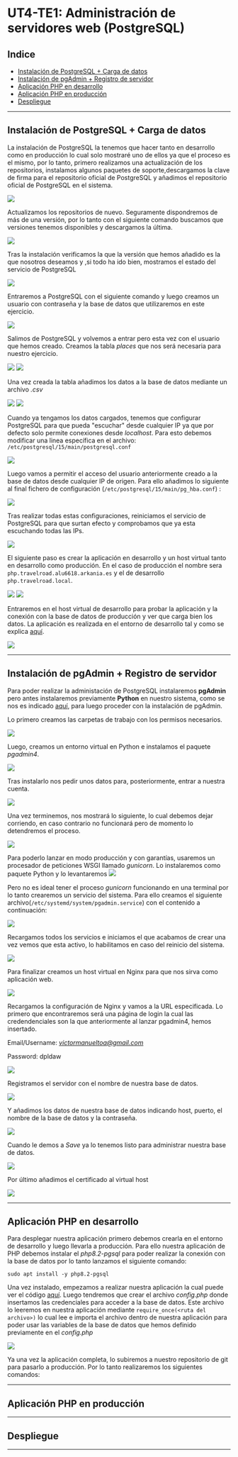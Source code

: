 # UT4-TE1: Administración de servidores web (PostgreSQL)

## Indice

- [Instalación de PostgreSQL + Carga de datos](#instalación-de-postgresql--carga-de-datos)
- [Instalación de pgAdmin + Registro de servidor](#instalación-de-pgadmin--registro-de-servidor)
- [Aplicación PHP en desarrollo](#aplicación-php-en-desarrollo)
- [Aplicación PHP en producción](#aplicación-php-en-producción)
- [Despliegue](#despliegue)

---

## Instalación de PostgreSQL + Carga de datos

La instalación de PostgreSQL la tenemos que hacer tanto en desarrollo como en producción lo cual solo mostraré uno de ellos ya que el proceso es el mismo, por lo tanto, primero realizamos una actualización de los repositorios, instalamos algunos paquetes de soporte,descargamos la clave de firma para el repositorio oficial de PostgreSQL y añadimos el repositorio oficial de PostgreSQL en el sistema.

![](screenshots/1.png)

Actualizamos los repositorios de nuevo. Seguramente dispondremos de más de una versión, por lo tanto con el siguiente comando buscamos que versiones tenemos disponibles y descargamos la última.

![](screenshots/2.png)

Tras la instalación verificamos la que la versión que hemos añadido es la que nosotros deseamos y ,si todo ha ido bien, mostramos el estado del servicio de PostgreSQL

![](screenshots/3.png)

Entraremos a PostgreSQL con el siguiente comando y luego creamos un usuario con contraseña y la base de datos que utilizaremos en este ejercicio.

![](screenshots/4.png)

Salimos de PostgreSQL y volvemos a entrar pero esta vez con el usuario que hemos creado. Creamos la tabla *places* que nos será necesaria para nuestro ejercicio.

![](screenshots/5.png)
![](screenshots/6.png)

Una vez creada la tabla añadimos los datos a la base de datos mediante un archivo *.csv*

![](screenshots/7.png)
![](screenshots/8.png)

Cuando ya tengamos los datos cargados, tenemos que configurar PostgreSQL para que pueda "escuchar" desde cualquier IP ya que por defecto solo permite conexiones desde *localhost*. Para esto debemos modificar una linea específica en el archivo: ` /etc/postgresql/15/main/postgresql.conf `

![](screenshots/9.png)

Luego vamos a permitir el acceso del usuario anteriormente creado a la base de datos desde cualquier IP de origen. Para ello añadimos lo siguiente al final fichero de configuración (`/etc/postgresql/15/main/pg_hba.conf`) :

![](screenshots/10.png)

Tras realizar todas estas configuraciones, reiniciamos el servicio de PostgreSQL para que surtan efecto y comprobamos que ya esta escuchando todas las IPs.

![](screenshots/11.png)

El siguiente paso es crear la aplicación en desarrollo y un host virtual tanto en desarrollo como producción. En el caso de producción el nombre sera `php.travelroad.alu6618.arkania.es` y el de desarrollo `php.travelroad.local`.


![](screenshots/12.png)
![](screenshots/13.png)

Entraremos en el host virtual de desarrollo para probar la aplicación y la conexión con la base de datos de producción y ver que carga bien los datos. La aplicación es realizada en el entorno de desarrollo tal y como se explica [aquí](#aplicación-php-en-desarrollo).

![](screenshots/14.png)


---

## Instalación de pgAdmin + Registro de servidor

Para poder realizar la administación de PostgreSQL instalaremos **pgAdmin** pero antes instalaremos previamente **Python** en nuestro sistema, como se nos es indicado [aquí](https://github.com/sdelquin/pro/blob/main/ut0/python-install.md), para luego proceder con la instalación de pgAdmin.

Lo primero creamos las carpetas de trabajo con los permisos necesarios.

![](screenshots/15.png)

Luego, creamos un entorno virtual en Python e instalamos el paquete *pgadmin4*.  

![](screenshots/16.png)

Tras instalarlo nos pedir unos datos para, posteriormente, entrar a nuestra cuenta. 

![](screenshots/17.png)

Una vez terminemos, nos mostrará lo siguiente, lo cual debemos dejar corriendo, en caso contrario no funcionará pero de momento lo detendremos el proceso.

![](screenshots/17.2.png)

Para poderlo lanzar en modo producción y con garantías, usaremos un procesador de peticiones WSGI llamado *gunicorn*. Lo instalaremos como paquete Python y lo levantaremos
![](screenshots/18.png)

Pero no es ideal tener el proceso *gunicorn* funcionando en una terminal por lo tanto crearemos un servicio del sistema. Para ello creamos el siguiente archivo(`/etc/systemd/system/pgadmin.service`) con el contenido a continuación:

![](screenshots/pgAdmin%20Servicio/1.png)

Recargamos todos los servicios e iniciamos el que acabamos de crear una vez vemos que esta activo, lo habilitamos en caso del reinicio del sistema.

![](screenshots/pgAdmin%20Servicio/2.png)

Para finalizar creamos un host virtual en Nginx para que nos sirva como aplicación web.

![](screenshots/19.png)

Recargamos la configuración de Nginx y vamos a la URL especificada. Lo primero que encontraremos será una página de login la cual las credendenciales son la que anteriormente al lanzar pgadmin4, hemos insertado.

Email/Username: *victormanueltoa@gmail.com*

Password: dpldaw

![](screenshots/20.png)

Registramos el servidor con el nombre de nuestra base de datos.

![](screenshots/21.png)

Y añadimos los datos de nuestra base de datos indicando host, puerto, el nombre de la base de datos y la contraseña.

![](screenshots/22.png)

Cuando le demos a *Save* ya lo tenemos listo para administrar nuestra base de datos.

![](screenshots/23.png)

Por último añadimos el certificado al virtual host

![](screenshots/certificado.png)

---

## Aplicación PHP en desarrollo

Para desplegar nuestra aplicación primero debemos crearla en el entorno de desarrollo y luego llevarla a producción. Para ello nuestra aplicación de PHP debemos instalar el *php8.2-pgsql* para poder realizar la conexión con la base de datos por lo tanto lanzamos el siguiente comando:

`sudo apt install -y php8.2-pgsql`

Una vez instalado, empezamos a realizar nuestra aplicación la cual puede ver el código [aquí](./index.php). Luego tendremos que crear el archivo *config.php* donde insertamos las credenciales para acceder a la base de datos. Este archivo lo leeremos en nuestra aplicación mediante `require_once(<ruta del archivo>)` lo cual lee e importa el archivo dentro de nuestra aplicación para poder usar las variables de la base de datos que hemos definido previamente en el *config.php*


![](screenshots/14.png)


Ya una vez la aplicación completa, lo subiremos a nuestro repositorio de git para pasarlo a producción. Por lo tanto realizaremos los siguientes comandos:




---

## Aplicación PHP en producción



---

## Despliegue

---